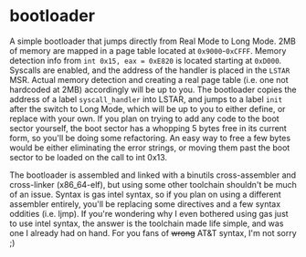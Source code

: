 # bootloader

A simple bootloader that jumps directly from Real Mode to Long Mode. 
2MB of memory are mapped in a page table located at `0x9000`-`0xCFFF`.
Memory detection info from `int 0x15, eax = 0xE820` is located starting at `0xD000`.
Syscalls are enabled, and the address of the handler is placed in the `LSTAR` MSR.
Actual memory detection and creating a real page table (i.e. one not hardcoded at 2MB) accordingly will be up to you.
The bootloader copies the address of a label `syscall_handler` into LSTAR, and jumps to a label `init` after the switch to Long Mode, which will be up to you to either define, or replace with your own.
If you plan on trying to add any code to the boot sector yourself, the boot sector has a whopping 5 bytes free in its current form, so you'll be doing some refactoring. An easy way to free a few bytes would be either eliminating the error strings, or moving them past the boot sector to be loaded on the call to int 0x13.

The bootloader is assembled and linked with a binutils cross-assembler and cross-linker (x86_64-elf), but using some other toolchain shouldn't be much of an issue. Syntax is gas intel syntax, so if you plan on using a different assembler entirely, you'll be replacing some directives and a few syntax oddities (i.e. ljmp). If you're wondering why I even bothered using gas just to use intel syntax, the answer is the toolchain made life simple, and was one I already had on hand. For you fans of ~~wrong~~ AT&T syntax, I'm not sorry ;)
